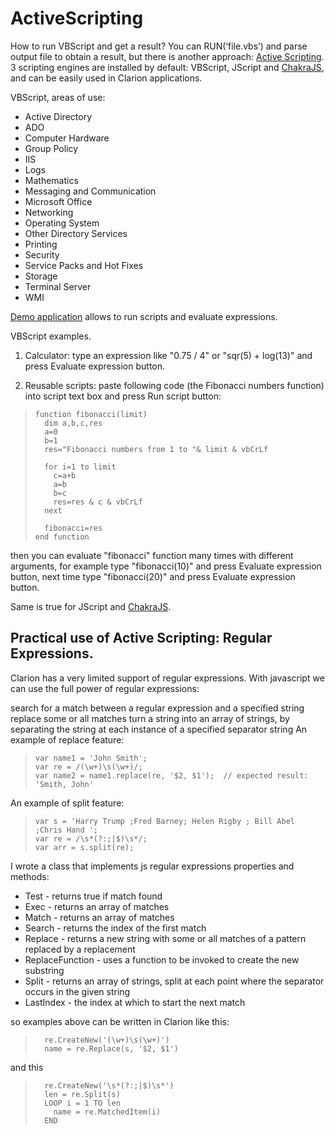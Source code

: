 # ActiveScripting

How to run VBScript and get a result? You can RUN(‘file.vbs’) and parse output file to obtain a result, but there is another approach: [Active Scripting](https://en.wikipedia.org/wiki/Active_Scripting).
3 scripting engines are installed by default: VBScript, JScript and [ChakraJS](https://en.wikipedia.org/wiki/Chakra_(JScript_engine)), and can be easily used in Clarion applications.

VBScript, areas of use:
- Active Directory
- ADO
- Computer Hardware
- Group Policy
- IIS
- Logs
- Mathematics
- Messaging and Communication
- Microsoft Office
- Networking
- Operating System
- Other Directory Services
- Printing
- Security
- Service Packs and Hot Fixes
- Storage
- Terminal Server
- WMI

[Demo application](https://yadi.sk/d/pF49IbwH_JEh4g) allows to run scripts and evaluate expressions.

VBScript examples.
1. Calculator:
type an expression like "0.75 / 4" or "sqr(5) + log(13)" and press Evaluate expression button.

2. Reusable scripts:
paste following code (the Fibonacci numbers function) into script text box and press Run script button:

>     function fibonacci(limit)
>       dim a,b,c,res
>       a=0
>       b=1
>       res="Fibonacci numbers from 1 to "& limit & vbCrLf
> 
>       for i=1 to limit
>         c=a+b
>         a=b
>         b=c
>         res=res & c & vbCrLf
>       next
> 
>       fibonacci=res
>     end function

then you can evaluate "fibonacci" function many times with different arguments, for example type "fibonacci(10)" and press Evaluate expression button, 
next time type "fibonacci(20)" and press Evaluate expression button.

Same is true for JScript and [ChakraJS](https://en.wikipedia.org/wiki/Chakra_(JScript_engine)).

## Practical use of Active Scripting: Regular Expressions.

Clarion has a very limited support of regular expressions. With javascript we can use the full power of regular expressions:

search for a match between a regular expression and a specified string
replace some or all matches
turn a string into an array of strings, by separating the string at each instance of a specified separator string
An example of replace feature:

>     var name1 = 'John Smith';
>     var re = /(\w+)\s(\w+)/;
>     var name2 = name1.replace(re, '$2, $1');  // expected result: 'Smith, John'
An example of split feature:

>     var s = 'Harry Trump ;Fred Barney; Helen Rigby ; Bill Abel ;Chris Hand ';
>     var re = /\s*(?:;|$)\s*/;
>     var arr = s.split(re);

I wrote a class that implements js regular expressions properties and methods:

- Test - returns true if match found
- Exec - returns an array of matches
- Match - returns an array of matches
- Search - returns the index of the first match
- Replace - returns a new string with some or all matches of a pattern replaced by a replacement
- ReplaceFunction - uses a function to be invoked to create the new substring
- Split - returns an array of strings, split at each point where the separator occurs in the given string
- LastIndex - the index at which to start the next match

so examples above can be written in Clarion like this:

>       re.CreateNew('(\w+)\s(\w+)')
>       name = re.Replace(s, '$2, $1')

and this

>       re.CreateNew('\s*(?:;|$)\s*')
>       len = re.Split(s)
>       LOOP i = 1 TO len
>         name = re.MatchedItem(i)
>       END